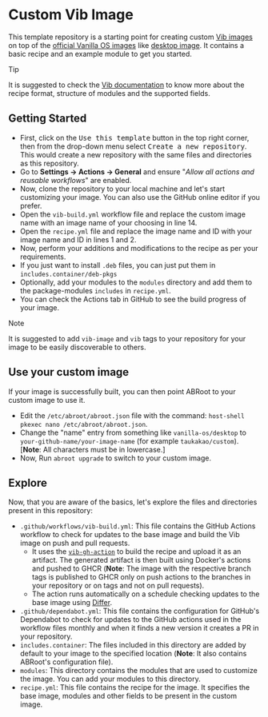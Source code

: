 # Custom Vib Image

This template repository is a starting point for creating custom [Vib images](https://github.com/Vanilla-OS/Vib) on top of the [official Vanilla OS images](https://images.vanillaos.org) like [desktop image](https://github.com/Vanilla-OS/desktop-image). It contains a basic recipe and an example module to get you started.

> [!TIP]
> It is suggested to check the [Vib documentation](https://docs.vanillaos.org/collections/vib) to know more about the recipe format, structure of modules and the supported fields.

## Getting Started

- First, click on the <kbd>Use this template</kbd> button in the top right corner, then from the drop-down menu select <kbd>Create a new repository</kbd>. This would create a new repository with the same files and directories as this repository.
- Go to **Settings → Actions → General** and ensure "_Allow all actions and reusable workflows_" are enabled.
- Now, clone the repository to your local machine and let's start customizing your image. You can also use the GitHub online editor if you prefer.
- Open the `vib-build.yml` workflow file and replace the custom image name with an image name of your choosing in line 14.
- Open the `recipe.yml` file and replace the image name and ID with your image name and ID in lines 1 and 2.
- Now, perform your additions and modifications to the recipe as per your requirements.
- If you just want to install `.deb` files, you can just put them in `includes.container/deb-pkgs`
- Optionally, add your modules to the `modules` directory and add them to the package-modules `includes` in `recipe.yml`.
- You can check the Actions tab in GitHub to see the build progress of your image.

> [!NOTE]
> It is suggested to add `vib-image` and `vib` tags to your repository for your image to be easily discoverable to others.

## Use your custom image

If your image is successfully built, you can then point ABRoot to your custom image to use it.

- Edit the `/etc/abroot/abroot.json` file with the command: `host-shell pkexec nano /etc/abroot/abroot.json`.
- Change the "name" entry from something like `vanilla-os/desktop` to `your-github-name/your-image-name` (for example `taukakao/custom`).  [**Note**: All characters must be in lowercase.]
- Now, Run `abroot upgrade` to switch to your custom image.

## Explore

Now, that you are aware of the basics, let's explore the files and directories present in this repository:

- `.github/workflows/vib-build.yml`: This file contains the GitHub Actions workflow to check for updates to the base image and build the Vib image on push and pull requests.
  - It uses the [`vib-gh-action`](https://github.com/Vanilla-OS/vib-gh-action) to build the recipe and upload it as an artifact. The generated artifact is then built using Docker's actions and pushed to GHCR (**Note**: The image with the respective branch tags is published to GHCR only on push actions to the branches in your repository or on tags and not on pull requests).
  - The action runs automatically on a schedule checking updates to the base image using [Differ](https://github.com/Vanilla-OS/Differ).
- `.github/dependabot.yml`: This file contains the configuration for GitHub's Dependabot to check for updates to the GitHub actions used in the workflow files monthly and when it finds a new version it creates a PR in your repository.
- `includes.container`: The files included in this directory are added by default to your image to the specified location (**Note**: It also contains ABRoot's configuration file).
- `modules`: This directory contains the modules that are used to customize the image. You can add your modules to this directory.
- `recipe.yml`: This file contains the recipe for the image. It specifies the base image, modules and other fields to be present in the custom image.

